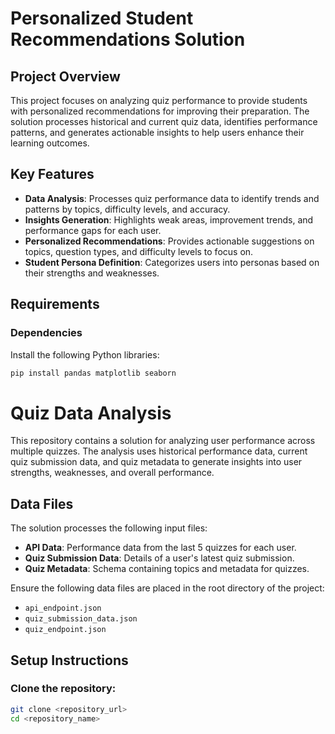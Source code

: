 # Personalized Student Recommendations Solution

## Project Overview

This project focuses on analyzing quiz performance to provide students with personalized recommendations for improving their preparation. The solution processes historical and current quiz data, identifies performance patterns, and generates actionable insights to help users enhance their learning outcomes.

## Key Features

- **Data Analysis**: Processes quiz performance data to identify trends and patterns by topics, difficulty levels, and accuracy.
- **Insights Generation**: Highlights weak areas, improvement trends, and performance gaps for each user.
- **Personalized Recommendations**: Provides actionable suggestions on topics, question types, and difficulty levels to focus on.
- **Student Persona Definition**: Categorizes users into personas based on their strengths and weaknesses.

## Requirements

### Dependencies

Install the following Python libraries:

```bash
pip install pandas matplotlib seaborn
```
# Quiz Data Analysis

This repository contains a solution for analyzing user performance across multiple quizzes. The analysis uses historical performance data, current quiz submission data, and quiz metadata to generate insights into user strengths, weaknesses, and overall performance.

## Data Files

The solution processes the following input files:

- **API Data**: Performance data from the last 5 quizzes for each user.
- **Quiz Submission Data**: Details of a user's latest quiz submission.
- **Quiz Metadata**: Schema containing topics and metadata for quizzes.

Ensure the following data files are placed in the root directory of the project:

- `api_endpoint.json`
- `quiz_submission_data.json`
- `quiz_endpoint.json`

## Setup Instructions

### Clone the repository:

```bash
git clone <repository_url>
cd <repository_name>

